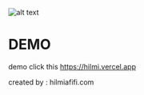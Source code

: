 ![alt text](https://raw.githubusercontent.com/xhilmi/xhilmi/master/image.png)

# DEMO
demo click this https://hilmi.vercel.app

created by :
hilmiafifi.com

